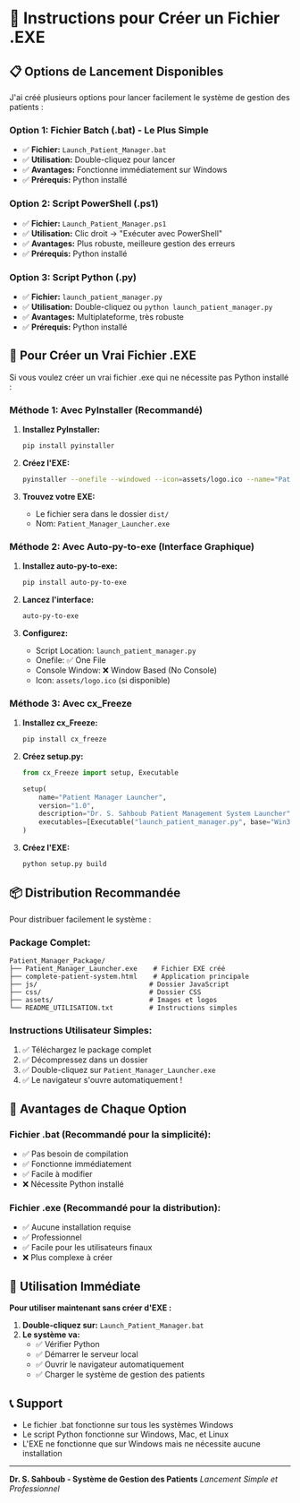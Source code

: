 # 🚀 Instructions pour Créer un Fichier .EXE

## 📋 Options de Lancement Disponibles

J'ai créé plusieurs options pour lancer facilement le système de gestion des patients :

### **Option 1: Fichier Batch (.bat) - Le Plus Simple**

- ✅ **Fichier:** `Launch_Patient_Manager.bat`
- ✅ **Utilisation:** Double-cliquez pour lancer
- ✅ **Avantages:** Fonctionne immédiatement sur Windows
- ✅ **Prérequis:** Python installé

### **Option 2: Script PowerShell (.ps1)**

- ✅ **Fichier:** `Launch_Patient_Manager.ps1`
- ✅ **Utilisation:** Clic droit → "Exécuter avec PowerShell"
- ✅ **Avantages:** Plus robuste, meilleure gestion des erreurs
- ✅ **Prérequis:** Python installé

### **Option 3: Script Python (.py)**

- ✅ **Fichier:** `launch_patient_manager.py`
- ✅ **Utilisation:** Double-cliquez ou `python launch_patient_manager.py`
- ✅ **Avantages:** Multiplateforme, très robuste
- ✅ **Prérequis:** Python installé

## 🔧 Pour Créer un Vrai Fichier .EXE

Si vous voulez créer un vrai fichier .exe qui ne nécessite pas Python installé :

### **Méthode 1: Avec PyInstaller (Recommandé)**

1. **Installez PyInstaller:**

   ```bash
   pip install pyinstaller
   ```

2. **Créez l'EXE:**

   ```bash
   pyinstaller --onefile --windowed --icon=assets/logo.ico --name="Patient_Manager_Launcher" launch_patient_manager.py
   ```

3. **Trouvez votre EXE:**
   - Le fichier sera dans le dossier `dist/`
   - Nom: `Patient_Manager_Launcher.exe`

### **Méthode 2: Avec Auto-py-to-exe (Interface Graphique)**

1. **Installez auto-py-to-exe:**

   ```bash
   pip install auto-py-to-exe
   ```

2. **Lancez l'interface:**

   ```bash
   auto-py-to-exe
   ```

3. **Configurez:**
   - Script Location: `launch_patient_manager.py`
   - Onefile: ✅ One File
   - Console Window: ❌ Window Based (No Console)
   - Icon: `assets/logo.ico` (si disponible)

### **Méthode 3: Avec cx_Freeze**

1. **Installez cx_Freeze:**

   ```bash
   pip install cx_freeze
   ```

2. **Créez setup.py:**

   ```python
   from cx_Freeze import setup, Executable

   setup(
       name="Patient Manager Launcher",
       version="1.0",
       description="Dr. S. Sahboub Patient Management System Launcher",
       executables=[Executable("launch_patient_manager.py", base="Win32GUI")]
   )
   ```

3. **Créez l'EXE:**
   ```bash
   python setup.py build
   ```

## 📦 Distribution Recommandée

Pour distribuer facilement le système :

### **Package Complet:**

```
Patient_Manager_Package/
├── Patient_Manager_Launcher.exe    # Fichier EXE créé
├── complete-patient-system.html    # Application principale
├── js/                            # Dossier JavaScript
├── css/                           # Dossier CSS
├── assets/                        # Images et logos
└── README_UTILISATION.txt         # Instructions simples
```

### **Instructions Utilisateur Simples:**

1. ✅ Téléchargez le package complet
2. ✅ Décompressez dans un dossier
3. ✅ Double-cliquez sur `Patient_Manager_Launcher.exe`
4. ✅ Le navigateur s'ouvre automatiquement !

## 🎯 Avantages de Chaque Option

### **Fichier .bat (Recommandé pour la simplicité):**

- ✅ Pas besoin de compilation
- ✅ Fonctionne immédiatement
- ✅ Facile à modifier
- ❌ Nécessite Python installé

### **Fichier .exe (Recommandé pour la distribution):**

- ✅ Aucune installation requise
- ✅ Professionnel
- ✅ Facile pour les utilisateurs finaux
- ❌ Plus complexe à créer

## 🚀 Utilisation Immédiate

**Pour utiliser maintenant sans créer d'EXE :**

1. **Double-cliquez sur:** `Launch_Patient_Manager.bat`
2. **Le système va:**
   - ✅ Vérifier Python
   - ✅ Démarrer le serveur local
   - ✅ Ouvrir le navigateur automatiquement
   - ✅ Charger le système de gestion des patients

## 📞 Support

- Le fichier .bat fonctionne sur tous les systèmes Windows
- Le script Python fonctionne sur Windows, Mac, et Linux
- L'EXE ne fonctionne que sur Windows mais ne nécessite aucune installation

---

**Dr. S. Sahboub - Système de Gestion des Patients**
_Lancement Simple et Professionnel_

